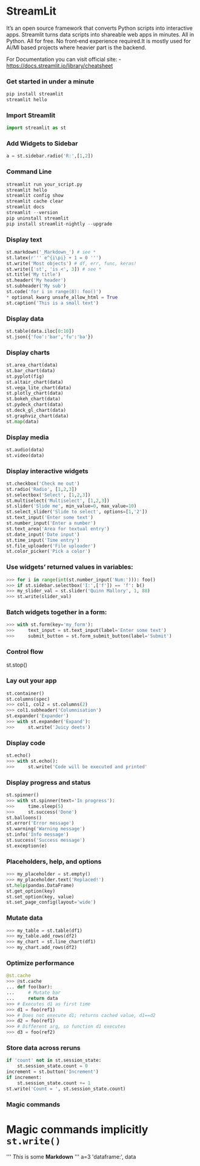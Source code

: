 # StreamLit


It’s an open source framework that converts Python scripts into interactive apps. Streamlit turns data scripts into shareable web apps in minutes. 
All in Python. All for free. No front‑end experience required.It is mostly used for Ai/Ml based projects where heavier part is the backend.

For Documentation you can visit official site:
-https://docs.streamlit.io/library/cheatsheet


### Get started in under a minute


```python
pip install streamlit
streamlit hello
```

### Import Streamlit

```python
import streamlit as st
```

### Add Widgets to Sidebar


```python st.sidebar.<widget>
a = st.sidebar.radio('R:',[1,2])
```
### Command Line

```python streamlit --help
streamlit run your_script.py
streamlit hello
streamlit config show
streamlit cache clear
streamlit docs
streamlit --version
pip uninstall streamlit
pip install streamlit-nightly --upgrade
```
### Display text

```python st.text('Fixed width text')
st.markdown('_Markdown_') # see *
st.latex(r''' e^{i\pi} + 1 = 0 ''')
st.write('Most objects') # df, err, func, keras!
st.write(['st', 'is <', 3]) # see *
st.title('My title')
st.header('My header')
st.subheader('My sub')
st.code('for i in range(8): foo()')
* optional kwarg unsafe_allow_html = True
st.caption('This is a small text')
```
### Display data

```python st.dataframe(my_dataframe)
st.table(data.iloc[0:10])
st.json({'foo':'bar','fu':'ba'})
```
### Display charts

```python st.line_chart(data)
st.area_chart(data)
st.bar_chart(data)
st.pyplot(fig)
st.altair_chart(data)
st.vega_lite_chart(data)
st.plotly_chart(data)
st.bokeh_chart(data)
st.pydeck_chart(data)
st.deck_gl_chart(data)
st.graphviz_chart(data)
st.map(data)
```
### Display media

```python st.image('./header.png')
st.audio(data)
st.video(data)
```
### Display interactive widgets

```python st.button('Hit me')
st.checkbox('Check me out')
st.radio('Radio', [1,2,3])
st.selectbox('Select', [1,2,3])
st.multiselect('Multiselect', [1,2,3])
st.slider('Slide me', min_value=0, max_value=10)
st.select_slider('Slide to select', options=[1,'2'])
st.text_input('Enter some text')
st.number_input('Enter a number')
st.text_area('Area for textual entry')
st.date_input('Date input')
st.time_input('Time entry')
st.file_uploader('File uploader')
st.color_picker('Pick a color')
```
### Use widgets’ returned values in variables:

```python
>>> for i in range(int(st.number_input('Num:'))): foo()
>>> if st.sidebar.selectbox('I:',['f']) == 'f': b()
>>> my_slider_val = st.slider('Quinn Mallory', 1, 88)
>>> st.write(slider_val)
```
### Batch widgets together in a form:

```python 
>>> with st.form(key='my_form'):
>>> 	text_input = st.text_input(label='Enter some text')
>>> 	submit_button = st.form_submit_button(label='Submit')
```
### Control flow

st.stop()

### Lay out your app

```python 
st.container()
st.columns(spec)
>>> col1, col2 = st.columns(2)
>>> col1.subheader('Columnisation')
st.expander('Expander')
>>> with st.expander('Expand'):
>>>     st.write('Juicy deets')
```
### Display code

```python
st.echo()
>>> with st.echo():
>>>     st.write('Code will be executed and printed'
```

### Display progress and status

```python st.progress(progress_variable_1_to_100)
st.spinner()
>>> with st.spinner(text='In progress'):
>>>     time.sleep(5)
>>>     st.success('Done')
st.balloons()
st.error('Error message')
st.warning('Warning message')
st.info('Info message')
st.success('Success message')
st.exception(e)
```
### Placeholders, help, and options

```python st.empty()
>>> my_placeholder = st.empty()
>>> my_placeholder.text('Replaced!')
st.help(pandas.DataFrame)
st.get_option(key)
st.set_option(key, value)
st.set_page_config(layout='wide')
```
### Mutate data

```python DeltaGenerator.add_rows(data)
>>> my_table = st.table(df1)
>>> my_table.add_rows(df2)
>>> my_chart = st.line_chart(df1)
>>> my_chart.add_rows(df2)
```
### Optimize performance

```python 
@st.cache
>>> @st.cache
... def foo(bar):
...     # Mutate bar
...     return data
>>> # Executes d1 as first time
>>> d1 = foo(ref1)
>>> # Does not execute d1; returns cached value, d1==d2
>>> d2 = foo(ref1)
>>> # Different arg, so function d1 executes
>>> d3 = foo(ref2)
```
### Store data across reruns

```python st.title('Counter Example')
if 'count' not in st.session_state:
    st.session_state.count = 0
increment = st.button('Increment')
if increment:
    st.session_state.count += 1
st.write('Count = ', st.session_state.count)
```
### Magic commands

# Magic commands implicitly `st.write()`
''' _This_ is some __Markdown__ '''
a=3
'dataframe:', data
